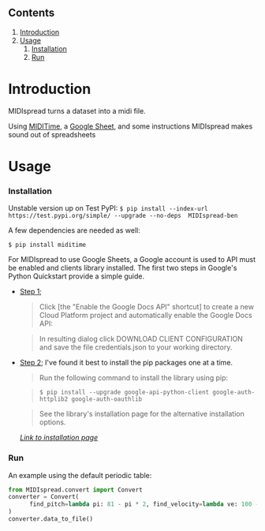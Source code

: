 ## Contents
  1. [Introduction](README.md#introduction)
  1. [Usage](README.md#usage)
      1. [Installation](README.md#installation)
      1. [Run](README.md#run)

# Introduction
  MIDIspread turns a dataset into a midi file.

  Using [MIDITime](https://github.com/cirlabs/miditime), a [Google Sheet](https://sheets.google.com), and some instructions MIDIspread makes sound out of spreadsheets

# Usage

### Installation
  Unstable version up on Test PyPI:
  `$ pip install --index-url https://test.pypi.org/simple/ --upgrade --no-deps  MIDIspread-ben`

  A few dependencies are needed as well:

  `$ pip install miditime`

  For MIDIspread to use Google Sheets, a Google account is used to API must be enabled and clients library installed. The first two steps in Google's Python Quickstart provide a simple guide.


  - [Step 1](https://developers.google.com/docs/api/quickstart/python#step_1_turn_on_the);

      > Click [the "Enable the Google Docs API" shortcut] to create a new Cloud Platform project and automatically enable the Google Docs API:

      > In resulting dialog click DOWNLOAD CLIENT CONFIGURATION and save the file credentials.json to your working directory.


  - [Step 2](https://developers.google.com/docs/api/quickstart/python#step_2_install_the_google_client_library); I've found it best to install the pip packages one at a time.

      > Run the following command to install the library using pip:

      > `$ pip install --upgrade google-api-python-client google-auth-httplib2 google-auth-oauthlib`

      > See the library's installation page for the alternative installation options.

      *[Link to installation page](https://github.com/googleapis/google-api-python-client)*

### Run

An example using the default periodic table:
```python
from MIDIspread.convert import Convert
converter = Convert(
      find_pitch=lambda pi: 81 - pi * 2, find_velocity=lambda ve: 100 - ve * 4,
)
converter.data_to_file()
```
